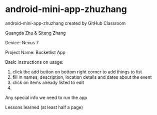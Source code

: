 # android-mini-app-zhuzhang
android-mini-app-zhuzhang created by GitHub Classroom

Guangda Zhu & Siteng Zhang

Device: Nexus 7

Project Name: Bucketlist App

Basic instructions on usage: 
1) click the add button on bottom right corner to add things to list
2) fill in names, description, location details and dates about the event 
3) click on items already listed to edit
4) 

Any special info we need to run the app

Lessons learned (at least half a page)
